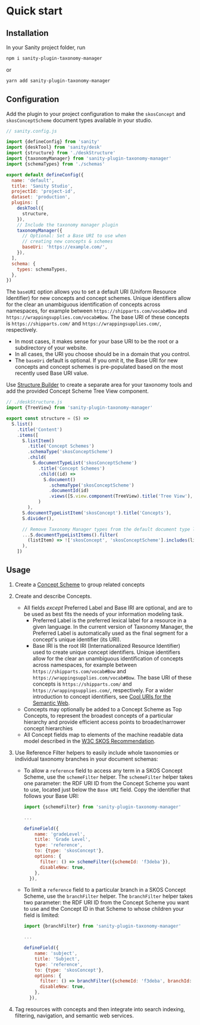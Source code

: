 # Quick start

## Installation

In your Sanity project folder, run

```bash
npm i sanity-plugin-taxonomy-manager
```

or

```bash
yarn add sanity-plugin-taxonomy-manager
```

## Configuration

Add the plugin to your project configuration to make the `skosConcept` and `skosConceptScheme` document types available in your studio.

```js
// sanity.config.js

import {defineConfig} from 'sanity'
import {deskTool} from 'sanity/desk'
import {structure} from './deskStructure'
import {taxonomyManager} from 'sanity-plugin-taxonomy-manager'
import {schemaTypes} from './schemas'

export default defineConfig({
  name: 'default',
  title: 'Sanity Studio',
  projectId: 'project-id',
  dataset: 'production',
  plugins: [
    deskTool({
      structure,
    }),
    // Include the taxonomy manager plugin
    taxonomyManager({
      // Optional: Set a Base URI to use when
      // creating new concepts & schemes
      baseUri: 'https://example.com/',
    }),
  ],
  schema: {
    types: schemaTypes,
  },
})
```

The `baseURI` option allows you to set a default URI (Uniform Resource Identifier) for new concepts and concept schemes. Unique identifiers allow for the clear an unambiguous identification of concepts across namespaces, for example between `https://shipparts.com/vocab#Bow` and `https://wrappingsupplies.com/vocab#Bow`. The base URI of these concepts is `https://shipparts.com/` and `https://wrappingsupplies.com/`, respectively.

- In most cases, it makes sense for your base URI to be the root or a subdirectory of your website.
- In all cases, the URI you choose should be in a domain that you control.
- The `baseUri` default is optional. If you omit it, the Base URI for new concepts and concept schemes is pre-populated based on the most recently used Base URI value.

Use [Structure Builder](https://www.sanity.io/docs/structure-builder-reference) to create a separate area for your taxonomy tools and add the provided Concept Scheme Tree View component.

```js
// ./deskStructure.js
import {TreeView} from 'sanity-plugin-taxonomy-manager'

export const structure = (S) =>
  S.list()
    .title('Content')
    .items([
      S.listItem()
        .title('Concept Schemes')
        .schemaType('skosConceptScheme')
        .child(
          S.documentTypeList('skosConceptScheme')
            .title('Concept Schemes')
            .child((id) =>
              S.document()
                .schemaType('skosConceptScheme')
                .documentId(id)
                .views([S.view.component(TreeView).title('Tree View'), S.view.form()])
            )
        ),
      S.documentTypeListItem('skosConcept').title('Concepts'),
      S.divider(),

      // Remove Taxonomy Manager types from the default document type list
      ...S.documentTypeListItems().filter(
        (listItem) => !['skosConcept', 'skosConceptScheme'].includes(listItem.getId())
      ),
    ])
```

## Usage

1. Create a [Concept Scheme](https://www.w3.org/TR/skos-reference/#schemes) to group related concepts
1. Create and describe Concepts.
   - All fields _except_ Preferred Label and Base IRI are optional, and are to be used as best fits the needs of your information modeling task.
     - Preferred Label is the preferred lexical label for a resource in a given language. In the current version of Taxonomy Manager, the Preferred Label is automatically used as the final segment for a concept's unique identifier (its URI).
     - Base IRI is the root IRI (Internationalized Resource Identifier) used to create unique concept identifiers. Unique identifiers allow for the clear an unambiguous identification of concepts across namespaces, for example between `https://shipparts.com/vocab#Bow` and `https://wrappingsupplies.com/vocab#Bow`. The base URI of these concepts is `https://shipparts.com/` and `https://wrappingsupplies.com/`, respectively. For a wider introduction to concept identifiers, see [Cool URIs for the Semantic Web](https://www.w3.org/TR/cooluris/).
   - Concepts may optionally be added to a Concept Scheme as Top Concepts, to represent the broadest concepts of a particular hierarchy and provide efficient access points to broader/narrower concept hierarchies
   - All Concept fields map to elements of the machine readable data model described in the [W3C SKOS Recommendation](https://www.w3.org/TR/skos-reference/).
1. Use Reference Filter helpers to easily include whole taxonomies or individual taxonomy branches in your document schemas:

   - To allow a `reference` field to access any term in a SKOS Concept Scheme, use the `schemeFilter` helper. The `schemeFilter` helper takes one parameter: the RDF URI ID from the Concept Scheme you want to use, located just below the `Base URI` field. Copy the identifier that follows your Base URI:

     ```js
     import {schemeFilter} from 'sanity-plugin-taxonomy-manager'

     ...

     defineField({
         name: 'gradeLevel',
         title: 'Grade Level',
         type: 'reference',
         to: {type: 'skosConcept'},
         options: {
           filter: () => schemeFilter({schemeId: 'f3deba'}),
           disableNew: true,
         },
       }),
     ```

   - To limit a `reference` field to a particular branch in a SKOS Concept Scheme, use the `branchFilter` helper. The `branchFilter` helper takes two parameter: the RDF URI ID from the Concept Scheme you want to use and the Concept ID in that Scheme to whose children your field is limited:

     ```js
     import {branchFilter} from 'sanity-plugin-taxonomy-manager'

     ...

     defineField({
         name: 'subject',
         title: 'Subject',
         type: 'reference',
         to: {type: 'skosConcept'},
         options: {
           filter: () => branchFilter({schemeId: 'f3deba', branchId: '25f826'}),
           disableNew: true,
         },
       }),
     ```

1. Tag resources with concepts and then integrate into search indexing, filtering, navigation, and semantic web services.
